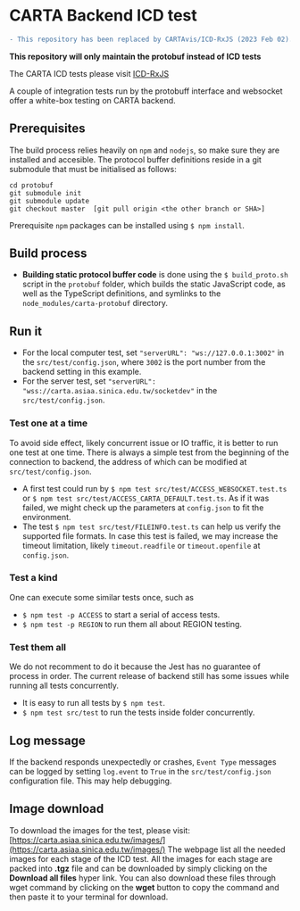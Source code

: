# CARTA Backend ICD test
```diff
- This repository has been replaced by CARTAvis/ICD-RxJS (2023 Feb 02).
```

**This repository will only maintain the protobuf instead of ICD tests**

The CARTA ICD tests please visit [ICD-RxJS](https://github.com/CARTAvis/ICD-RxJS.git)

A couple of integration tests run by the protobuff interface and websocket offer a white-box testing on CARTA backend.

## Prerequisites
The build process relies heavily on `npm` and `nodejs`, so make sure they are installed and accesible. The protocol buffer definitions reside in a git submodule that must be initialised as follows:
```
cd protobuf
git submodule init
git submodule update
git checkout master  [git pull origin <the other branch or SHA>]
```
Prerequisite `npm` packages can be installed using `$ npm install`.

## Build process
* **Building static protocol buffer code** is done using the `$ build_proto.sh` script in the `protobuf` folder, which builds the static JavaScript code, as well as the TypeScript definitions, and symlinks to the `node_modules/carta-protobuf` directory.

## Run it
* For the local computer test, set
`"serverURL": "ws://127.0.0.1:3002"` 
in the `src/test/config.json`, where `3002` is the port number from the backend setting in this example.
* For the server test, set
`"serverURL": "wss://carta.asiaa.sinica.edu.tw/socketdev"` 
in the `src/test/config.json`.
### Test one at a time
To avoid side effect, likely concurrent issue or IO traffic, it is better to run one test at one time. There is always a simple test from the beginning of the connection to backend, the address of which can be modified at `src/test/config.json`.
* A first test could run by 
`$ npm test src/test/ACCESS_WEBSOCKET.test.ts` or 
`$ npm test src/test/ACCESS_CARTA_DEFAULT.test.ts`. 
As if it was failed, we might check up the parameters at `config.json` to fit the environment.
* The test `$ npm test src/test/FILEINFO.test.ts` can help us verify the supported file formats. In case this test is failed, we may increase the timeout limitation, likely `timeout.readfile` or `timeout.openfile` at `config.json`.

### Test a kind
One can execute some similar tests once, such as 
* `$ npm test -p ACCESS` to start a serial of access tests.
* `$ npm test -p REGION` to run them all about REGION testing.

### Test them all
We do not recomment to do it because the Jest has no guarantee of process in order. The current release of backend still has some issues while running all tests concurrently.
* It is easy to run all tests by `$ npm test`.
* `$ npm test src/test` to run the tests inside folder concurrently.

## Log message
If the backend responds unexpectedly or crashes, `Event Type` messages can be logged by setting `log.event` to `True` in the `src/test/config.json` configuration file. This may help debugging. 

## Image download
To download the images for the test, please visit:
[https://carta.asiaa.sinica.edu.tw/images/](https://carta.asiaa.sinica.edu.tw/images/)
The webpage list all the needed images for each stage of the ICD test. All the images for each stage are packed into **.tgz** file and can be downloaded by simply clicking on the **Download all files** hyper link. You can also download these files through wget command by clicking on the **wget** button to copy the command and then paste it to your terminal for download.
